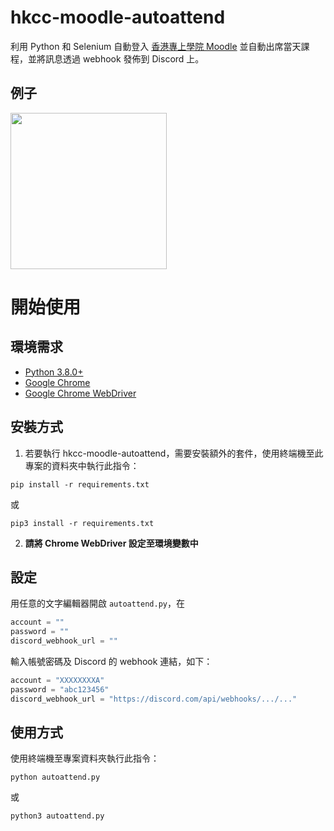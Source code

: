 # hkcc-moodle-autoattend
利用 Python 和 Selenium 自動登入 [香港專上學院 Moodle](https://moodle.cpce-polyu.edu.hk/) 並自動出席當天課程，並將訊息透過 webhook 發佈到 Discord 上。

## 例子
<img src="https://i.imgur.com/IfQns5P.png" width="250">

# 開始使用
## 環境需求
- [Python 3.8.0+](https://www.python.org/)
- [Google Chrome](https://www.google.com/chrome/)
- [Google Chrome WebDriver](https://chromedriver.storage.googleapis.com/index.html)

## 安裝方式
1. 若要執行 hkcc-moodle-autoattend，需要安裝額外的套件，使用終端機至此專案的資料夾中執行此指令：

```
pip install -r requirements.txt
```
或
```
pip3 install -r requirements.txt
```

2. **請將 Chrome WebDriver 設定至環境變數中**

## 設定
用任意的文字編輯器開啟 `autoattend.py`，在
```py
account = ""
password = ""
discord_webhook_url = ""
```
輸入帳號密碼及 Discord 的 webhook 連結，如下：
```py
account = "XXXXXXXXA"
password = "abc123456"
discord_webhook_url = "https://discord.com/api/webhooks/.../..."
```

## 使用方式
使用終端機至專案資料夾執行此指令：
```
python autoattend.py
```
或
```
python3 autoattend.py
```
